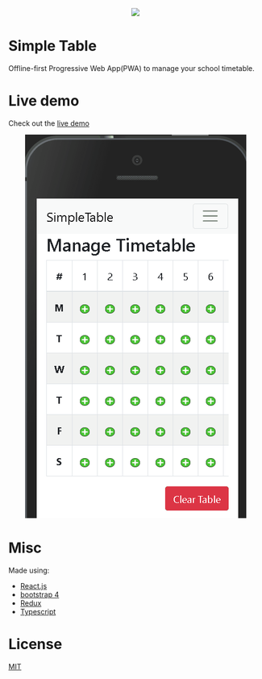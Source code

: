 <p align="center">
  <img src="public/images/icons/icon-192.png" width="100px" />
</p>

# Simple Table
Offline-first Progressive Web App(PWA) to manage your school timetable.

# Live demo
Check out the [live demo](https://simpletable.netlify.com/)

<p align="center">
  <img src="docs/demo.gif" />
</p>

# Misc
Made using:

* [React.js](https://reactjs.org/)
* [bootstrap 4](https://getbootstrap.com/)
* [Redux](https://react-redux.js.org/)
* [Typescript](https://www.typescriptlang.org/index.html)

# License
[MIT](LICENSE)
